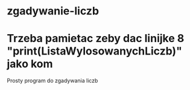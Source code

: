 # zgadywanie-liczb
# Trzeba pamietac zeby dac linijke 8 "print(ListaWylosowanychLiczb)" jako kom
Prosty program do zgadywania liczb
